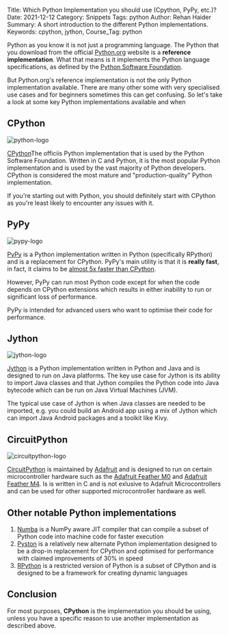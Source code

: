Title: Which Python Implementation you should use (Cpython, PyPy, etc.)?
Date: 2021-12-12
Category: Snippets
Tags: python
Author: Rehan Haider
Summary: A short introduction to the different Python implementations.
Keywords: cpython, jython, 
Course_Tag: python

Python as you know it is not just a programming language. The Python that you download from the official [Python.org](https://www.python.org/) website is a **reference implementation**. What that means is it implements the Python language specifications, as defined by the [Python Software Foundation](https://www.python.org/dev/).

But Python.org's reference implementation is not the only Python implementation available. There are many other some with very specialised use cases and for beginners sometimes this can get confusing. So let's take a look at some key Python implementations available and when


## CPython
![python-logo]({static}/images/s0042/python-logo.png)

[CPython](https://www.python.org/downloads/)The officiis Python implementation that is used by the Python Software Foundation. Written in C and Python, it is the most popular Python implementation and is used by the vast majority of Python developers. CPython is considered the most mature and "production-quality" Python implementation.

If you're starting out with Python, you should definitely start with CPython as you're least likely to encounter any issues with it.

## PyPy
![pypy-logo]({static}/images/s0042/pypy-logo.png)

[PyPy](https://www.pypy.org/download.html) is a Python implementation written in Python (specifically RPython) and is a replacement for CPython. PyPy's main utility is that it is **really fast**, in fact, it claims to be [almost 5x faster than CPython](https://speed.pypy.org/).

However, PyPy can run most Python code except for when the code depends on CPython extensions which results in either inability to run or significant loss of performance.

PyPy is intended for advanced users who want to optimise their code for performance.

## Jython
![jython-logo]({static}/images/s0042/jython-logo.png)

[Jython](https://www.jython.org/download/) is a Python implementation written in Python and Java and is designed to run on Java platforms. The key use case for Jython is its ability to import Java classes and that Jython compiles the Python code into Java bytecode which can be run on Java Virtual Machines (JVM).

The typical use case of Jython is when Java classes are needed to be imported, e.g. you could build an Android app using a mix of Jython which can import Java Android packages and a toolkit like Kivy. 

## CircuitPython
![circuitpython-logo]({static}/images/s0042/circuitpython-logo.png)

[CircuitPython](https://circuitpython.org/) is maintained by [Adafruit](https://www.adafruit.com/) and is designed to run on certain microcontroller hardware such as the [Adafruit Feather M0](https://www.adafruit.com/product/3317) and [Adafruit Feather M4](https://www.adafruit.com/product/3316). Is is written in C and is not exlusive to Adafruit Microcontrollers and can be used for other supported microcontroller hardware as well. 

## Other notable Python implementations
1. [Numba](http://numba.pydata.org/) is a NumPy aware JIT compiler that can compile a subset of Python code into machine code for faster execution
2. [Pyston](https://www.pyston.org/) is a relatively new alternate Python implementation designed to be a drop-in replacement for CPython and optimised for performance with claimed improvements of 30% in speed
3. [RPython](https://rpython.readthedocs.io/en/latest/) is a restricted version of Python is a subset of CPython and is designed to be a framework for creating dynamic languages

## Conclusion
For most purposes, **CPython** is the implementation you should be using, unless you have a specific reason to use another implementation as described above.
